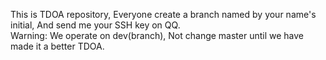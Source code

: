 This is TDOA repository, 
Everyone create a branch named by your name's initial,
And send me your SSH key on QQ.                      
Warning: We operate on dev(branch),
Not change master until we have made it a better TDOA.
